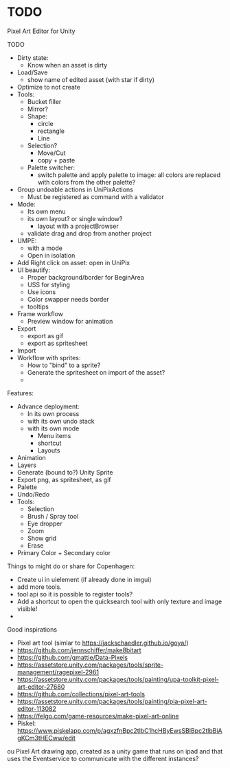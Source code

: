 # TODO

Pixel Art Editor for Unity


TODO
* Dirty state:
	* Know when an asset is dirty
* Load/Save
    * show name of edited asset (with star if dirty)
* Optimize to not create 
* Tools:
    * Bucket filler
    * Mirror?
    * Shape:
        * circle
        * rectangle
        * Line
    * Selection?
        * Move/Cut
        * copy + paste
    * Palette switcher:
        * switch palette and apply palette to image: all colors are replaced with colors from the other palette?
* Group undoable actions in UniPixActions
    * Must be registered as command with a validator
* Mode:
    * Its own menu
    * its own layout? or single window?
        * layout with a projectBrowser
	* validate drag and drop from another project
* UMPE:
    * with a mode
    * Open in isolation
* Add Right click on asset: open in UniPix
* UI beautify:
    * Proper background/border for BeginArea
    * USS for styling
    * Use icons
    * Color swapper needs border
    * tooltips
* Frame workflow
    * Preview window for animation
* Export
    * export as gif
    * export as spritesheet
* Import
* Workflow with sprites:
    * How to "bind" to a sprite?
    * Generate the spritesheet on import of the asset?
    * 

Features:
* Advance deployment:
    * In its own process
    * with its own undo stack
    * with its own mode
        * Menu items
        * shortcut
        * Layouts
* Animation
* Layers
* Generate (bound to?) Unity Sprite
* Export png, as spritesheet, as gif
* Palette
* Undo/Redo
* Tools:
    * Selection
    * Brush / Spray tool
    * Eye dropper
    * Zoom
    * Show grid
    * Erase
* Primary Color + Secondary color


Things to might do or share for Copenhagen:
* Create ui in uielement (if already done in imgui)
* add more tools.
* tool api so it is possible to register tools?
* Add a shortcut to open the quicksearch tool with only texture and image visible!
* 





Good inspirations


* Pixel art tool (simlar to https://jackschaedler.github.io/goya/)
* https://github.com/jennschiffer/make8bitart
* https://github.com/gmattie/Data-Pixels
* https://assetstore.unity.com/packages/tools/sprite-management/ragepixel-2961
* https://assetstore.unity.com/packages/tools/painting/upa-toolkit-pixel-art-editor-27680
* https://github.com/collections/pixel-art-tools
* https://assetstore.unity.com/packages/tools/painting/pia-pixel-art-editor-113082
* https://felgo.com/game-resources/make-pixel-art-online
* Piskel:  https://www.piskelapp.com/p/agxzfnBpc2tlbC1hcHByEwsSBlBpc2tlbBiAgKCm3tHECww/edit


ou Pixel Art drawing app, created as a unity game that runs on ipad and that uses the Eventservice to communicate with the different instances?


